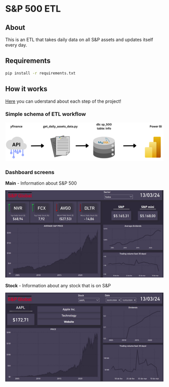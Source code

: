 # S&P 500 ETL

## About

This is an ETL that takes daily data on all S&P assets and updates itself every day.

## Requirements

```bash
pip install -r requirements.txt
```

## How it works

[Here](https://github.com/Iveteras/sp_500_etl/tree/main/src) you can uderstand about each step of the project!

### Simple schema of ETL workflow

<img src="doc/final schema.png" alt="final schema" width="500">

### Dashboard screens

**Main** - Information about S&P 500

<img src="doc/main screen dashboard.jpg" alt="final schema" width="500">

**Stock** - Information about any stock that is on S&P

<img src="doc/stock screen dashboard.jpg" alt="final schema" width="500">
